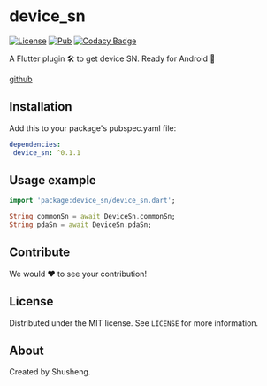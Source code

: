 # device_sn

[![License][license-image]][license-url] 
[![Pub](https://img.shields.io/pub/v/device_sn.svg?style=flat-square)](https://pub.dartlang.org/packages/device_sn)
[![Codacy Badge](https://api.codacy.com/project/badge/Grade/2564729935f441b4987fd4f49ac988d8)](https://www.codacy.com/app/leyan95/device_sn?utm_source=github.com&amp;utm_medium=referral&amp;utm_content=leyan95/device_sn&amp;utm_campaign=Badge_Grade)

A Flutter plugin 🛠 to get device SN. Ready for Android 🚀

[github](https://github.com/leyan95/device_sn)

## Installation

Add this to your package's pubspec.yaml file:

```yaml
dependencies:
 device_sn: ^0.1.1
```

## Usage example
```dart
import 'package:device_sn/device_sn.dart';

String commonSn = await DeviceSn.commonSn;
String pdaSn = await DeviceSn.pdaSn;
```

## Contribute

We would ❤️ to see your contribution!

## License

Distributed under the MIT license. See ``LICENSE`` for more information.

## About

Created by Shusheng.

[license-image]: https://img.shields.io/badge/License-MIT-blue.svg
[license-url]: LICENSE

